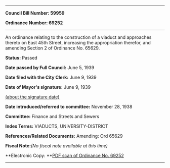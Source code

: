 

********

**Council Bill Number: 59959**
   
**Ordinance Number: 69252**
********

 An ordinance relating to the construction of a viaduct and approaches thereto on East 45th Street, increasing the appropriation therefor, and amending Section 2 of Ordinance No. 65629.

**Status:** Passed
   
**Date passed by Full Council:** June 5, 1939
   
**Date filed with the City Clerk:** June 9, 1939
   
**Date of Mayor's signature:** June 9, 1939
   
[(about the signature date)](/~public/approvaldate.htm)
   
   
   
**Date introduced/referred to committee:** November 28, 1938
   
**Committee:** Finance and Streets and Sewers
   
   
**Index Terms:** VIADUCTS, UNIVERSITY-DISTRICT

**References/Related Documents:** Amending: Ord 65629

**Fiscal Note:**_(No fiscal note available at this time)_

**Electronic Copy: **[PDF scan of Ordinance No. 69252](/~archives/Ordinances/Ord_69252.pdf)

********

